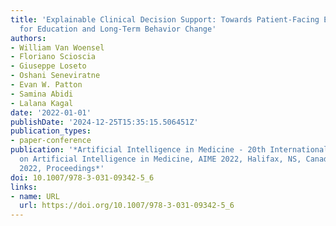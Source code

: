 ```yaml
---
title: 'Explainable Clinical Decision Support: Towards Patient-Facing Explanations
  for Education and Long-Term Behavior Change'
authors:
- William Van Woensel
- Floriano Scioscia
- Giuseppe Loseto
- Oshani Seneviratne
- Evan W. Patton
- Samina Abidi
- Lalana Kagal
date: '2022-01-01'
publishDate: '2024-12-25T15:35:15.506451Z'
publication_types:
- paper-conference
publication: '*Artificial Intelligence in Medicine - 20th International Conference
  on Artificial Intelligence in Medicine, AIME 2022, Halifax, NS, Canada, June 14-17,
  2022, Proceedings*'
doi: 10.1007/978-3-031-09342-5_6
links:
- name: URL
  url: https://doi.org/10.1007/978-3-031-09342-5_6
---
```

